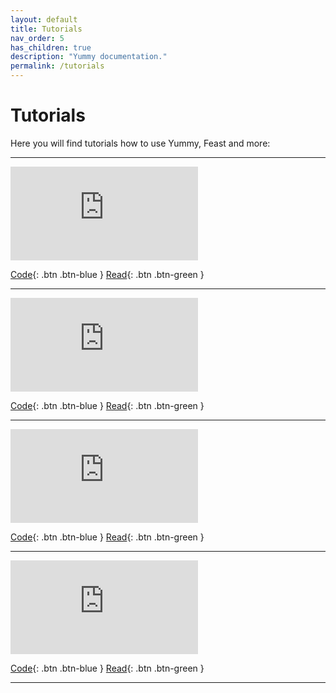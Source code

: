 ```yaml
---
layout: default
title: Tutorials
nav_order: 5
has_children: true
description: "Yummy documentation."
permalink: /tutorials
---
```


# Tutorials

Here you will find tutorials how to use Yummy, Feast and more:

---

<div class="video-container">
    <iframe src="https://www.youtube.com/embed/kv0iWuSf4jw" frameborder="0" allowfullscreen></iframe>
</div>

[Code](https://github.com/yummyml/yummy-iceberg-kafka-connect/blob/master/notebooks/example.ipynb){: .btn .btn-blue }
[Read](https://github.com/yummyml/yummy-iceberg-kafka-connect/){: .btn .btn-green }

---

<div class="video-container">
    <iframe src="https://www.youtube.com/embed/YinQxF4Gx54" frameborder="0" allowfullscreen></iframe>
</div>

[Code](https://github.com/yummyml/yummy){: .btn .btn-blue }
[Read](https://blog.qooba.net/2022/05/04/yummy-delicious-feast-extension/){: .btn .btn-green }

---

<div class="video-container">
    <iframe src="https://www.youtube.com/embed/ES2XXhziB8s" frameborder="0" allowfullscreen></iframe>
</div>

[Code](https://github.com/qooba/feast-dask){: .btn .btn-blue }
[Read](https://blog.qooba.net/2021/11/12/distributed-feature-store-with-feast-and-dask/){: .btn .btn-green }

---

<div class="video-container">
    <iframe src="https://www.youtube.com/embed/CeYR0INmPhs" frameborder="0" allowfullscreen></iframe>
</div>

[Code](https://github.com/qooba/mlflow-feast){: .btn .btn-blue }
[Read](https://blog.qooba.net/2021/05/22/feast-with-ai-feed-your-mlflow-models-with-feature-store/){: .btn .btn-green }

---





